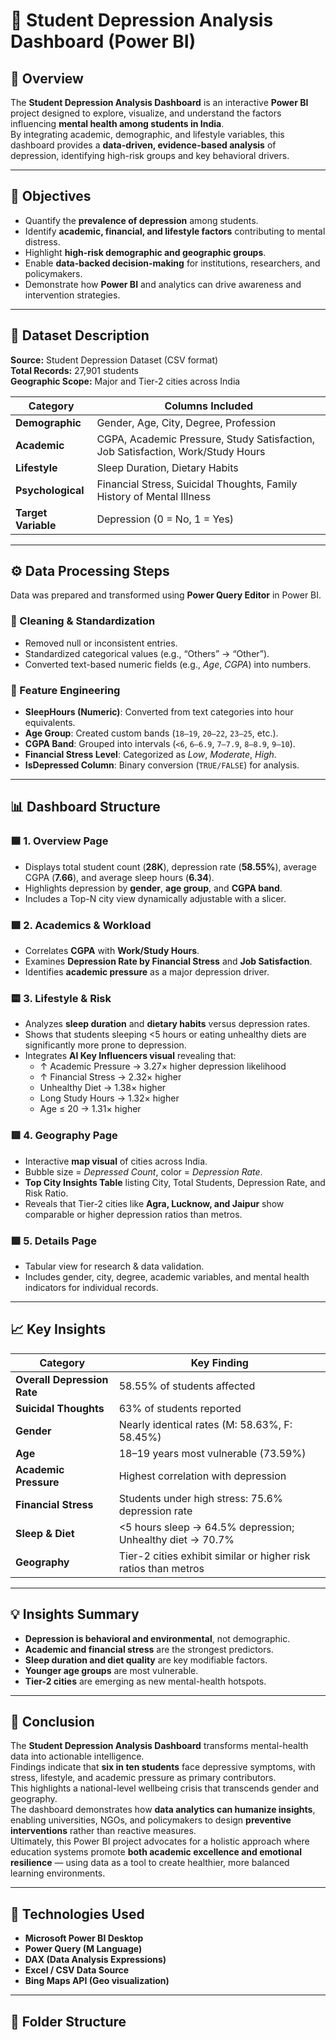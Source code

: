 # 🧠 Student Depression Analysis Dashboard (Power BI)

## 📘 Overview
The **Student Depression Analysis Dashboard** is an interactive **Power BI** project designed to explore, visualize, and understand the factors influencing **mental health among students in India**.  
By integrating academic, demographic, and lifestyle variables, this dashboard provides a **data-driven, evidence-based analysis** of depression, identifying high-risk groups and key behavioral drivers.

---

## 🎯 Objectives
- Quantify the **prevalence of depression** among students.  
- Identify **academic, financial, and lifestyle factors** contributing to mental distress.  
- Highlight **high-risk demographic and geographic groups**.  
- Enable **data-backed decision-making** for institutions, researchers, and policymakers.  
- Demonstrate how **Power BI** and analytics can drive awareness and intervention strategies.

---

## 🧩 Dataset Description
**Source:** Student Depression Dataset (CSV format)  
**Total Records:** 27,901 students  
**Geographic Scope:** Major and Tier-2 cities across India  

| Category | Columns Included |
|-----------|------------------|
| **Demographic** | Gender, Age, City, Degree, Profession |
| **Academic** | CGPA, Academic Pressure, Study Satisfaction, Job Satisfaction, Work/Study Hours |
| **Lifestyle** | Sleep Duration, Dietary Habits |
| **Psychological** | Financial Stress, Suicidal Thoughts, Family History of Mental Illness |
| **Target Variable** | Depression (0 = No, 1 = Yes) |

---

## ⚙️ Data Processing Steps
Data was prepared and transformed using **Power Query Editor** in Power BI.

### 🧹 Cleaning & Standardization
- Removed null or inconsistent entries.  
- Standardized categorical values (e.g., “Others” → “Other”).  
- Converted text-based numeric fields (e.g., *Age*, *CGPA*) into numbers.  

### 🧮 Feature Engineering
- **SleepHours (Numeric)**: Converted from text categories into hour equivalents.  
- **Age Group**: Created custom bands (`18–19`, `20–22`, `23–25`, etc.).  
- **CGPA Band**: Grouped into intervals (`<6`, `6–6.9`, `7–7.9`, `8–8.9`, `9–10`).  
- **Financial Stress Level**: Categorized as *Low*, *Moderate*, *High*.  
- **IsDepressed Column**: Binary conversion (`TRUE/FALSE`) for analysis.  

---

## 📊 Dashboard Structure

### 🟦 **1. Overview Page**
- Displays total student count (**28K**), depression rate (**58.55%**), average CGPA (**7.66**), and average sleep hours (**6.34**).  
- Highlights depression by **gender**, **age group**, and **CGPA band**.  
- Includes a Top-N city view dynamically adjustable with a slicer.

### 🟩 **2. Academics & Workload**
- Correlates **CGPA** with **Work/Study Hours**.  
- Examines **Depression Rate by Financial Stress** and **Job Satisfaction**.  
- Identifies **academic pressure** as a major depression driver.

### 🟨 **3. Lifestyle & Risk**
- Analyzes **sleep duration** and **dietary habits** versus depression rates.  
- Shows that students sleeping <5 hours or eating unhealthy diets are significantly more prone to depression.  
- Integrates **AI Key Influencers visual** revealing that:
  - ↑ Academic Pressure → 3.27× higher depression likelihood  
  - ↑ Financial Stress → 2.32× higher  
  - Unhealthy Diet → 1.38× higher  
  - Long Study Hours → 1.32× higher  
  - Age ≤ 20 → 1.31× higher  

### 🟥 **4. Geography Page**
- Interactive **map visual** of cities across India.  
- Bubble size = *Depressed Count*, color = *Depression Rate*.  
- **Top City Insights Table** listing City, Total Students, Depression Rate, and Risk Ratio.  
- Reveals that Tier-2 cities like **Agra, Lucknow, and Jaipur** show comparable or higher depression ratios than metros.

### 🟪 **5. Details Page**
- Tabular view for research & data validation.  
- Includes gender, city, degree, academic variables, and mental health indicators for individual records.

---

## 📈 Key Insights

| Category | Key Finding |
|-----------|--------------|
| **Overall Depression Rate** | 58.55% of students affected |
| **Suicidal Thoughts** | 63% of students reported |
| **Gender** | Nearly identical rates (M: 58.63%, F: 58.45%) |
| **Age** | 18–19 years most vulnerable (73.59%) |
| **Academic Pressure** | Highest correlation with depression |
| **Financial Stress** | Students under high stress: 75.6% depression rate |
| **Sleep & Diet** | <5 hours sleep → 64.5% depression; Unhealthy diet → 70.7% |
| **Geography** | Tier-2 cities exhibit similar or higher risk ratios than metros |

---

## 💡 Insights Summary
- **Depression is behavioral and environmental**, not demographic.  
- **Academic and financial stress** are the strongest predictors.  
- **Sleep duration and diet quality** are key modifiable factors.  
- **Younger age groups** are most vulnerable.  
- **Tier-2 cities** are emerging as new mental-health hotspots.

---

## 📍 Conclusion
The **Student Depression Analysis Dashboard** transforms mental-health data into actionable intelligence.  
Findings indicate that **six in ten students** face depressive symptoms, with stress, lifestyle, and academic pressure as primary contributors.  
This highlights a national-level wellbeing crisis that transcends gender and geography.  
The dashboard demonstrates how **data analytics can humanize insights**, enabling universities, NGOs, and policymakers to design **preventive interventions** rather than reactive measures.  
Ultimately, this Power BI project advocates for a holistic approach where education systems promote **both academic excellence and emotional resilience** — using data as a tool to create healthier, more balanced learning environments.

---

## 🧠 Technologies Used
- **Microsoft Power BI Desktop**
- **Power Query (M Language)**
- **DAX (Data Analysis Expressions)**
- **Excel / CSV Data Source**
- **Bing Maps API (Geo visualization)**

---

## 📁 Folder Structure

